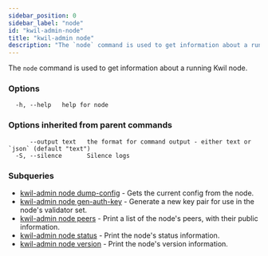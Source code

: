 ```yaml
---
sidebar_position: 0
sidebar_label: "node"
id: "kwil-admin-node"
title: "kwil-admin node"
description: "The `node` command is used to get information about a running Kwil node."
---
```


The `node` command is used to get information about a running Kwil node.

### Options

```
  -h, --help   help for node
```

### Options inherited from parent commands

```
      --output text   the format for command output - either text or `json` (default "text")
  -S, --silence       Silence logs
```

### Subqueries

* [kwil-admin node dump-config](./dump-config.mdx)	 - Gets the current config from the node.
* [kwil-admin node gen-auth-key](./gen-auth-key)	 - Generate a new key pair for use in the node's validator set.
* [kwil-admin node peers](./peers)	 - Print a list of the node's peers, with their public information.
* [kwil-admin node status](./status)	 - Print the node's status information.
* [kwil-admin node version](./version)	 - Print the node's version information.
